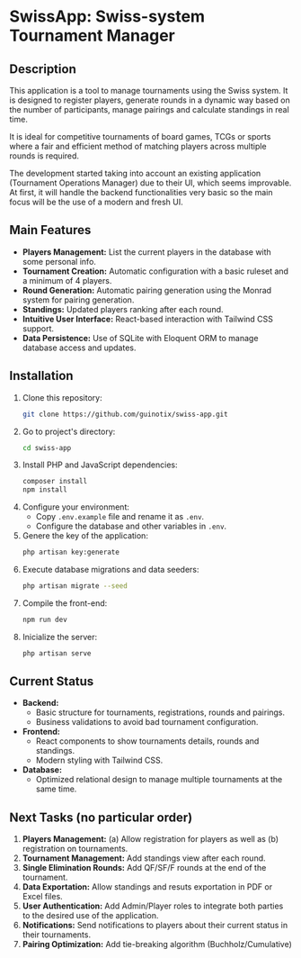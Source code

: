 # SwissApp: Swiss-system Tournament Manager

## Description
This application is a tool to manage tournaments using the Swiss system. It is designed to register players, generate rounds in a dynamic way based on the number of participants, manage pairings and calculate standings in real time.

It is ideal for competitive tournaments of board games, TCGs or sports where a fair and efficient method of matching players across multiple rounds is required. 

The development started taking into account an existing application (Tournament Operations Manager) due to their UI, which seems improvable. At first, it will handle the backend functionalities very basic so the main focus will be the use of a modern and fresh UI.

## Main Features
- **Players Management:** List the current players in the database with some personal info.
- **Tournament Creation:** Automatic configuration with a basic ruleset and a minimum of 4 players.
- **Round Generation:** Automatic pairing generation using the Monrad system for pairing generation.
- **Standings:** Updated players ranking after each round.
- **Intuitive User Interface:** React-based interaction with Tailwind CSS support.
- **Data Persistence:** Use of SQLite with Eloquent ORM to manage database access and updates.

## Installation
1. Clone this repository:
   ```bash
   git clone https://github.com/guinotix/swiss-app.git
   ```
2. Go to project's directory:
   ```bash
   cd swiss-app
   ```
3. Install PHP and JavaScript dependencies:
   ```bash
   composer install
   npm install
   ```
4. Configure your environment:
   - Copy `.env.example` file and rename it as `.env`.
   - Configure the database and other variables in `.env`.
5. Genere the key of the application:
   ```bash
   php artisan key:generate
   ```
6. Execute database migrations and data seeders:
   ```bash
   php artisan migrate --seed
   ```
7. Compile the front-end:
   ```bash
   npm run dev
   ```
8. Inicialize the server:
   ```bash
   php artisan serve
   ```

## Current Status
- **Backend:**
  - Basic structure for tournaments, registrations, rounds and pairings.
  - Business validations to avoid bad tournament configuration.
- **Frontend:**
  - React components to show tournaments details, rounds and standings.
  - Modern styling with Tailwind CSS.
- **Database:**
  - Optimized relational design to manage multiple tournaments at the same time.

## Next Tasks (no particular order)
1. **Players Management:** (a) Allow registration for players as well as (b) registration on tournaments.
2. **Tournament Management:** Add standings view after each round.
2. **Single Elimination Rounds:** Add QF/SF/F rounds at the end of the tournament.
3. **Data Exportation:** Allow standings and resuts exportation in PDF or Excel files.
4. **User Authentication:** Add Admin/Player roles to integrate both parties to the desired use of the application.
5. **Notifications:** Send notifications to players about their current status in their tournaments.
6. **Pairing Optimization:** Add tie-breaking algorithm (Buchholz/Cumulative)
